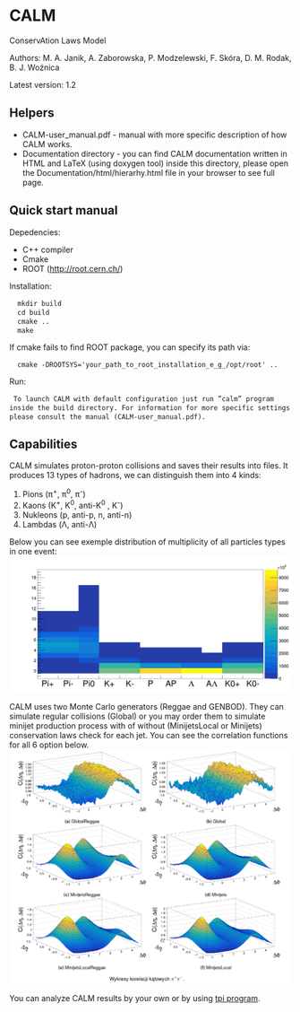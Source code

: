 # CALM
ConservAtion Laws Model

Authors: M. A. Janik, A. Zaborowska, P. Modzelewski, F. Skóra, D. M. Rodak, B. J. Woźnica

Latest version: 1.2

Helpers
------------------------------
   * CALM-user_manual.pdf - manual with more specific description of how CALM works.
   * Documentation directory - you can find CALM documentation written in HTML and LaTeX (using doxygen tool) inside this directory, please open the Documentation/html/hierarhy.html file in your browser to see full page.



Quick start manual
------------------------------
Depedencies:

   * C++ compiler
   * Cmake
   * ROOT (http://root.cern.ch/)

Installation:

      mkdir build
      cd build
      cmake ..
      make
   
   
   If cmake fails to find ROOT package, you can specify its path via:
   
      cmake -DROOTSYS='your_path_to_root_installation_e_g_/opt/root' ..

Run:

     To launch CALM with default configuration just run ”calm” program inside the build directory. For information for more specific settings please consult the manual (CALM-user_manual.pdf).
      
Capabilities
------------------------------
CALM simulates proton-proton collisions and saves their results into files. It produces 13 types of hadrons, we can distinguish them into 4 kinds:
   1. Pions (π<sup>+</sup>, π<sup>0</sup>, π<sup>-</sup>)
   2. Kaons (K<sup>+</sup>, K<sup>0</sup>, anti-K<sup>0</sup> , K<sup>-</sup>)
   3. Nukleons (p, anti-p, n, anti-n)
   4. Lambdas (Λ, anti-Λ)

Below you can see exemple distribution of multiplicity of all particles types in one event:
![MultPID](https://raw.githubusercontent.com/wozniczu/CALM/main/images/GLOBAL_REGGAE_hevmultPIDPipPip.png)

CALM uses two Monte Carlo generators (Reggae and GENBOD). They can simulate regular collisions (Global) or you may order them to simulate minijet production process with of without (MinijetsLocal or Minijets) conservation laws check for each jet. You can see the correlation functions for all 6 option below.
![Correlation](https://raw.githubusercontent.com/wozniczu/CALM/main/images/CorrelationsPipPim.png)

You can analyze CALM results by your own or by using [tpi program](https://github.com/majanik/tpi_CALM).
